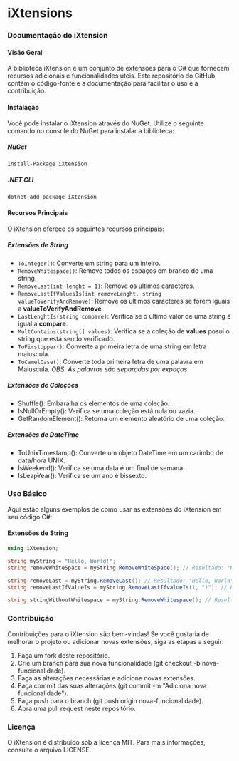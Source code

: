 # iXtensions

### Documentação do iXtension
#### Visão Geral
A biblioteca iXtension é um conjunto de extensões para o C# que fornecem recursos adicionais e funcionalidades úteis. Este repositório do GitHub contém o código-fonte e a documentação para facilitar o uso e a contribuição.

#### Instalação
Você pode instalar o iXtension através do NuGet. Utilize o seguinte comando no console do NuGet para instalar a biblioteca:

##### NuGet
```
Install-Package iXtension 
```

##### .NET CLI
```
dotnet add package iXtension 
```

#### Recursos Principais
O iXtension oferece os seguintes recursos principais:

##### Extensões de String
 - `ToInteger()`: Converte um string para um inteiro.
 - `RemoveWhitespace()`: Remove todos os espaços em branco de uma string.
 - `RemoveLast(int lenght = 1)`: Remove os ultimos caracteres.
 - `RemoveLastIfValuesIs(int removeLenght, string valueToVerifyAndRemove)`: Remove os ultimos caracteres se forem iguais a <b>valueToVerifyAndRemove</b>.
 - `LastLenghtIs(string compare)`: Verifica se o ultimo valor de uma string é igual a **compare**.
 - `MultContains(string[] values)`: Verifica se a coleção de **values** posui o string que está sendo verificado.
 - `ToFirstUpper()`: Converte a primeira letra de uma string em letra maiuscula.
 - `ToCamelCase()`: Converte toda primeira letra de uma palavra em Maiuscula. _OBS. As palavras são separadas por expaços_


##### Extensões de Coleções
 - Shuffle(): Embaralha os elementos de uma coleção.
 - IsNullOrEmpty(): Verifica se uma coleção está nula ou vazia.
 - GetRandomElement(): Retorna um elemento aleatório de uma coleção.

##### Extensões de DateTime
 - ToUnixTimestamp(): Converte um objeto DateTime em um carimbo de data/hora UNIX.
 - IsWeekend(): Verifica se uma data é um final de semana.
 - IsLeapYear(): Verifica se um ano é bissexto.


### Uso Básico
Aqui estão alguns exemplos de como usar as extensões do iXtension em seu código C#:

#### Extensões de String
```C#
using iXtension;

string myString = "Hello, World!";
string removeWhiteSpace = myString.RemoveWhiteSpace(); // Resultado: "Hello,World!"

string removeLast = myString.RemoveLast(): // Resultado: "Hello, World";
string removeLastIfValueIs = myString.RemoveLastIfvalueIs(1, "!"); // Resultado: "Hello, World";

string stringWithoutWhitespace = myString.RemoveWhitespace(); // Resultado: "Hello,World!"
```

### Contribuição
Contribuições para o iXtension são bem-vindas! Se você gostaria de melhorar o projeto ou adicionar novas extensões, siga as etapas a seguir:

1. Faça um fork deste repositório.
2. Crie um branch para sua nova funcionalidade (git checkout -b nova-funcionalidade).
3. Faça as alterações necessárias e adicione novas extensões.
4. Faça commit das suas alterações (git commit -m "Adiciona nova funcionalidade").
5. Faça push para o branch (git push origin nova-funcionalidade).
6. Abra uma pull request neste repositório.


### Licença
O iXtension é distribuído sob a licença MIT. Para mais informações, consulte o arquivo LICENSE.
